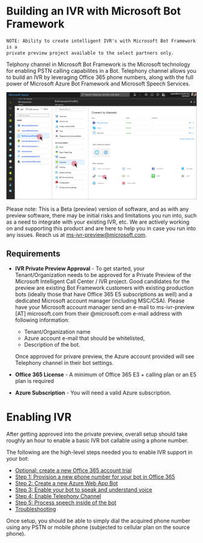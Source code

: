 # Building an IVR with Microsoft Bot Framework 


```
NOTE: Ability to create intelligent IVR's with Microsoft Bot Framework is a 
private preview project available to the select partners only.
```

Telphony channel in Microsoft Bot Framework is the Microsoft technology for enabling PSTN calling capabilites in a Bot. Telephony channel allows you to build an IVR by leveraging Office 365 phone numbers, along with the full power of Microsoft Azure Bot Framework and Microsoft Speech Services.

 ![](images/telephonychannel.png)

Please note:  This is a Beta (preview) version of software, and as with any preview software, there may be initial risks and limitations you run into, such as a need to integrate with your existing IVR, etc.  We are actively working on and supporting this product and are here to help you in case you run into any issues.  Reach us at ms-ivr-preview@microsoft.com.  

## Requirements
* **IVR Private Preview Approval** - To get started, your Tenant/Organization needs to be approved for a Private Preview of the Microsoft Intelligent Call Center / IVR project.  Good candidates for the preview are existing Bot Framework customers with existing production bots (ideally those that have Office 365 E5 subscriptions as well) and a dedicated Microsoft account manager (including MSC/CSA). Please have your Microsoft account manager send an e-mail to ms-ivr-preview [AT] microsoft.com from their @microsoft.com e-mail address with following information:
  * Tenant/Organization name
  * Azure account e-mail that should be whitelisted,
  * Description of the bot. 
  
  Once approved for privare preview, the Azure account provided will see Telephony channel in their bot settings. 
* **Office 365 License** - A minimum of Office 365 E3 + calling plan or an E5 plan is required 
* **Azure Subscription** - You will need a valid Azure subscription.

# Enabling IVR 

After getting approved into the private preview, overall setup should take roughly an hour to enable a basic IVR bot callable using a phone number.

The following are the high-level steps needed you to enable IVR support in your bot:

* [Optional: create a new Office 365 account trial](CreateOfficeTrial.md)
* [Step 1: Provision a new phone number for your bot in Office 365](AcquirePhoneNumber.md)
* [Step 2: Create a new Azure Web App Bot](CreateBot.md)
* [Step 3: Enable your bot to speak and understand voice](CreateSpeechResource.md)
* [Step 4: Enable Telephony Channel](EnableTelephony.md)
* [Step 5: Process speech inside of the bot](ProcessSpeechInBotCode.md)
* [Troubleshooting](TroubleshootingTelephonyBot.md)

Once setup, you should be able to simply dial the acquired phone number using any PSTN or mobile phone (subjected to cellular plan on the source phone).
